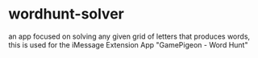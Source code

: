 # wordhunt-solver
an app focused on solving any given grid of letters that produces words, this is used for the iMessage Extension App "GamePigeon - Word Hunt"
